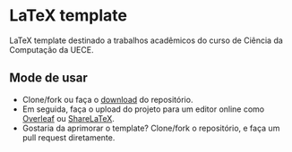 
# LaTeX template

LaTeX template destinado a trabalhos acadêmicos do curso de Ciência da Computação da UECE. 

## Mode de usar
 * Clone/fork ou faça o [download][comptex-uece] do repositório.
 * Em seguida, faça o upload do projeto para um editor online como [Overleaf][overleaf] ou [ShareLaTeX][sharelatex].
 * Gostaria da aprimorar o template? Clone/fork o repositório, e faça um pull request diretamente. 

[sharelatex]: https://www.sharelatex.com/
[overleaf]: https://www.overleaf.com/
[comptex-uece]: https://github.com/luisalves05/comptex-uece/archive/master.zip


